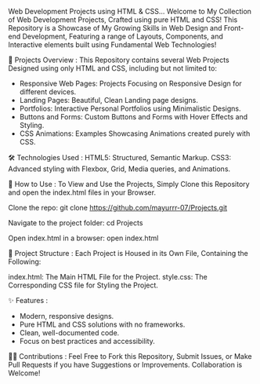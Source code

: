 Web Development Projects using HTML & CSS...
Welcome to My Collection of Web Development Projects, Crafted using pure HTML and CSS! This Repository is a Showcase of My Growing Skills in Web Design and Front-end Development, Featuring a range of Layouts, Components, and Interactive elements built using Fundamental Web Technologies!

📁 Projects Overview : 
This Repository contains several Web Projects Designed using only HTML and CSS, including but not limited to:
* Responsive Web Pages: Projects Focusing on Responsive Design for different devices.
* Landing Pages: Beautiful, Clean Landing page designs.
* Portfolios: Interactive Personal Portfolios using Minimalistic Designs.
* Buttons and Forms: Custom Buttons and Forms with Hover Effects and Styling.
* CSS Animations: Examples Showcasing Animations created purely with CSS.
  
🛠️ Technologies Used :
HTML5: Structured, Semantic Markup.
CSS3: Advanced styling with Flexbox, Grid, Media queries, and Animations.

🚀 How to Use :
To View and Use the Projects, Simply Clone this Repository and open the index.html files in your Browser.

Clone the repo:
git clone https://github.com/mayurrr-07/Projects.git

Navigate to the project folder:
cd Projects

Open index.html in a browser:
open index.html

📂 Project Structure :
Each Project is Housed in its Own File, Containing the Following:

index.html: The Main HTML File for the Project.
style.css: The Corresponding CSS file for Styling the Project.

✨ Features :
* Modern, responsive designs.
* Pure HTML and CSS solutions with no frameworks.
* Clean, well-documented code.
* Focus on best practices and accessibility.

👨‍💻 Contributions :
Feel Free to Fork this Repository, Submit Issues, or Make Pull Requests if you have Suggestions or Improvements. Collaboration is Welcome!
